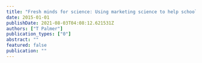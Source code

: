 ```yaml
---
title: "Fresh minds for science: Using marketing science to help school science"
date: 2015-01-01
publishDate: 2021-08-03T04:08:12.621531Z
authors: ["T Palmer"]
publication_types: ["0"]
abstract: ""
featured: false
publication: ""
---
```


